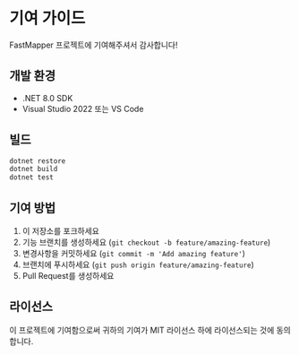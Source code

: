 # 기여 가이드

FastMapper 프로젝트에 기여해주셔서 감사합니다!

## 개발 환경

- .NET 8.0 SDK
- Visual Studio 2022 또는 VS Code

## 빌드

```bash
dotnet restore
dotnet build
dotnet test
```

## 기여 방법

1. 이 저장소를 포크하세요
2. 기능 브랜치를 생성하세요 (`git checkout -b feature/amazing-feature`)
3. 변경사항을 커밋하세요 (`git commit -m 'Add amazing feature'`)
4. 브랜치에 푸시하세요 (`git push origin feature/amazing-feature`)
5. Pull Request를 생성하세요

## 라이선스

이 프로젝트에 기여함으로써 귀하의 기여가 MIT 라이선스 하에 라이선스되는 것에 동의합니다.
